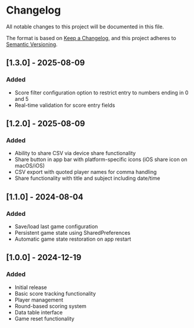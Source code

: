 # Changelog

All notable changes to this project will be documented in this file.

The format is based on [Keep a Changelog](https://keepachangelog.com/en/1.0.0/),
and this project adheres to [Semantic Versioning](https://semver.org/spec/v2.0.0.html).

## [1.3.0] - 2025-08-09

### Added

- Score filter configuration option to restrict entry to numbers ending in 0 and 5
- Real-time validation for score entry fields

## [1.2.0] - 2025-08-09

### Added

- Ability to share CSV via device share functionality
- Share button in app bar with platform-specific icons (iOS share icon on macOS/iOS)
- CSV export with quoted player names for comma handling
- Share functionality with title and subject including date/time

## [1.1.0] - 2024-08-04

### Added

- Save/load last game configuration
- Persistent game state using SharedPreferences
- Automatic game state restoration on app restart

## [1.0.0] - 2024-12-19

### Added

- Initial release
- Basic score tracking functionality
- Player management
- Round-based scoring system
- Data table interface
- Game reset functionality
